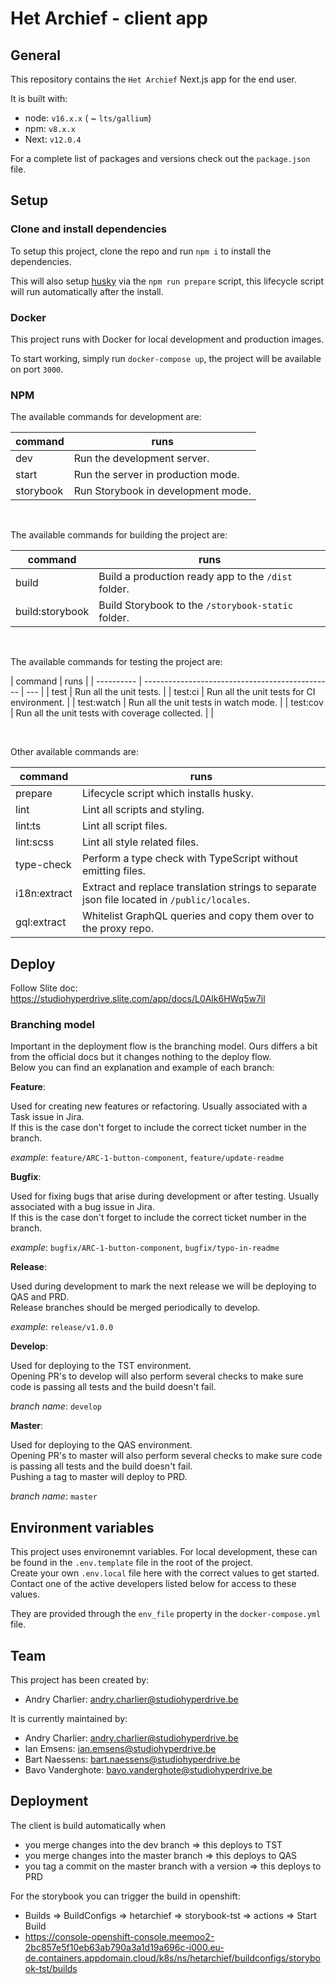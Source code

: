# Het Archief - client app

## General

This repository contains the `Het Archief` Next.js app for the end user.

It is built with:

-   node: `v16.x.x` ( ~ `lts/gallium`)
-   npm: `v8.x.x`
-   Next: `v12.0.4`

For a complete list of packages and versions check out the `package.json` file.

## Setup

### Clone and install dependencies

To setup this project, clone the repo and run `npm i` to install the dependencies.

This will also setup [husky](https://github.com/typicode/husky) via the `npm run prepare` script, this lifecycle script
will run automatically after the install.

### Docker

This project runs with Docker for local development and production images.

To start working, simply run `docker-compose up`, the project will be available on port `3000`.

### NPM

The available commands for development are:

| command   | runs                               |
| --------- | ---------------------------------- |
| dev       | Run the development server.        |
| start     | Run the server in production mode. |
| storybook | Run Storybook in development mode. |

<br>

The available commands for building the project are:

| command         | runs                                                |
| --------------- | --------------------------------------------------- |
| build           | Build a production ready app to the `/dist` folder. |
| build:storybook | Build Storybook to the `/storybook-static` folder.  |

<br>

The available commands for testing the project are:

| command    | runs                                            |
| ---------- | ----------------------------------------------- | --- |
| test       | Run all the unit tests.                         |
| test:ci    | Run all the unit tests for CI environment.      |
| test:watch | Run all the unit tests in watch mode.           |
| test:cov   | Run all the unit tests with coverage collected. |     |

<br>

Other available commands are:

| command      | runs                                                                                        |
| ------------ | ------------------------------------------------------------------------------------------- |
| prepare      | Lifecycle script which installs husky.                                                      |
| lint         | Lint all scripts and styling.                                                               |
| lint:ts      | Lint all script files.                                                                      |
| lint:scss    | Lint all style related files.                                                               |
| type-check   | Perform a type check with TypeScript without emitting files.                                |
| i18n:extract | Extract and replace translation strings to separate json file located in `/public/locales`. |
| gql:extract  | Whitelist GraphQL queries and copy them over to the proxy repo.                             |

## Deploy

Follow Slite doc: https://studiohyperdrive.slite.com/app/docs/L0Alk6HWq5w7il

### Branching model

Important in the deployment flow is the branching model. Ours differs a bit from the official docs but it changes
nothing to the deploy flow.  
Below you can find an explanation and example of each branch:

**Feature**:

Used for creating new features or refactoring. Usually associated with a Task issue in Jira.  
If this is the case don't forget to include the correct ticket number in the branch.

_example_: `feature/ARC-1-button-component`, `feature/update-readme`

**Bugfix**:

Used for fixing bugs that arise during development or after testing. Usually associated with a bug issue in Jira.  
If this is the case don't forget to include the correct ticket number in the branch.

_example_: `bugfix/ARC-1-button-component`, `bugfix/typo-in-readme`

**Release**:

Used during development to mark the next release we will be deploying to QAS and PRD.  
Release branches should be merged periodically to develop.

_example_: `release/v1.0.0`

**Develop**:

Used for deploying to the TST environment.  
Opening PR's to develop will also perform several checks to make sure code is passing all tests and the build doesn't
fail.

_branch name_: `develop`

**Master**:

Used for deploying to the QAS environment.  
Opening PR's to master will also perform several checks to make sure code is passing all tests and the build doesn't
fail.  
Pushing a tag to master will deploy to PRD.

_branch name_: `master`

## Environment variables

This project uses environemnt variables. For local development, these can be found in the
`.env.template` file in the root of the project.  
Create your own `.env.local` file here with the correct values to get started. Contact one of the active developers
listed below for access to these values.

They are provided through the `env_file` property in the `docker-compose.yml` file.

## Team

This project has been created by:

-   Andry Charlier: andry.charlier@studiohyperdrive.be

It is currently maintained by:

-   Andry Charlier: andry.charlier@studiohyperdrive.be
-   Ian Emsens: ian.emsens@studiohyperdrive.be
-   Bart Naessens: bart.naessens@studiohyperdrive.be
-   Bavo Vanderghote: bavo.vanderghote@studiohyperdrive.be

## Deployment

The client is build automatically when

-   you merge changes into the dev branch => this deploys to TST
-   you merge changes into the master branch => this deploys to QAS
-   you tag a commit on the master branch with a version => this deploys to PRD

For the storybook you can trigger the build in openshift:

-   Builds => BuildConfigs => hetarchief => storybook-tst => actions => Start Build
-   https://console-openshift-console.meemoo2-2bc857e5f10eb63ab790a3a1d19a696c-i000.eu-de.containers.appdomain.cloud/k8s/ns/hetarchief/buildconfigs/storybook-tst/builds
